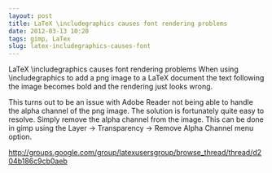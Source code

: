 ```yaml
---
layout: post
title: LaTeX \includegraphics causes font rendering problems
date: 2012-03-13 10:20
tags: gimp, LaTex
slug: latex-includegraphics-causes-font
---
```


LaTeX \includegraphics causes font rendering problems
When using \includegraphics to add a png image to a LaTeX document the text following the image becomes bold and the rendering just looks wrong.

This turns out to be an issue with Adobe Reader not being able to handle the alpha channel of the png image. The solution is fortunately quite easy to resolve. Simply remove the alpha channel from the image. This can be done in gimp using the Layer -> Transparency -> Remove Alpha Channel menu option.

<http://groups.google.com/group/latexusersgroup/browse_thread/thread/d204b186c9cb0aeb>